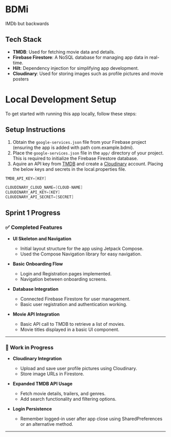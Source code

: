 # BDMi
IMDb but backwards

## Tech Stack
- **TMDB**: Used for fetching movie data and details.
- **Firebase Firestore**: A NoSQL database for managing app data in real-time.
- **Hilt**: Dependency injection for simplifying app development.
- **Cloudinary**: Used for storing images such as profile pictures and movie posters

# Local Development Setup
To get started with running this app locally, follow these steps:

## Setup Instructions
1. Obtain the `google-services.json` file from your Firebase project (ensuring the app is added with path com.example.bdmi).
2. Place the `google-services.json` file in the `app/` directory of your project. This is required to initialize the Firebase Firestore database.
3. Aquire an API key from [TMDB](https://developer.themoviedb.org/docs/getting-started) and create a [Cloudinary](https://console.cloudinary.com/console/c-5b1aacb9f6c0fb3b66cb2372c16289/home/product-explorer) account. Placing the below keys and secrets in the local.properties file.

```kt
TMDB_API_KEY=[KEY]

CLOUDINARY_CLOUD_NAME=[CLOUD-NAME]
CLOUDINARY_API_KEY=[KEY]
CLOUDINARY_API_SECRET=[SECRET]
```
## Sprint 1 Progress

### ✅ Completed Features

- **UI Skeleton and Navigation**
  - Initial layout structure for the app using Jetpack Compose.
  - Used the Compose Navigation library for easy navigation.
  
- **Basic Onboarding Flow**
  - Login and Registration pages implemented.
  - Navigation between onboarding screens.

- **Database Integration**
  - Connected Firebase Firestore for user management.
  - Basic user registration and authentication working.

- **Movie API Integration**
  - Basic API call to TMDB to retrieve a list of movies.
  - Movie titles displayed in a basic UI component.

---

### 🔧 Work in Progress

- **Cloudinary Integration**
  - Upload and save user profile pictures using Cloudinary.
  - Store image URLs in Firestore.

- **Expanded TMDB API Usage**
  - Fetch movie details, trailers, and genres.
  - Add search functionality and filtering options.

- **Login Persistence**
  - Remember logged-in user after app close using SharedPreferences or an alternative method.

---


